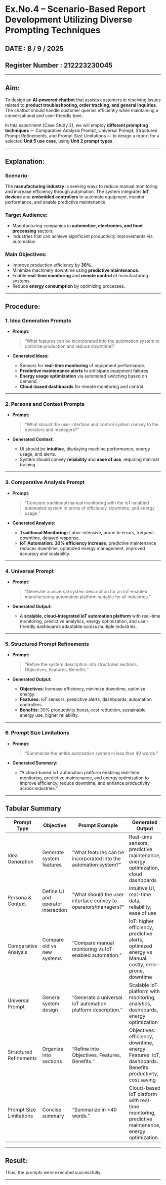 # Ex.No.4 – Scenario-Based Report Development Utilizing Diverse Prompting Techniques

## DATE : 8 / 9 / 2025
## Register Number : 212223230045
---

## Aim:

To design an **AI-powered chatbot** that assists customers in resolving issues related to **product troubleshooting, order tracking, and general inquiries**. The chatbot should handle customer queries efficiently while maintaining a conversational and user-friendly tone.

In this experiment (Case Study 2), we will employ **different prompting techniques** — Comparative Analysis Prompt, Universal Prompt, Structured Prompt Refinements, and Prompt Size Limitations — to design a report for a selected **Unit 5 use case**, using **Unit 2 prompt types**.

---

## Explanation:

### Scenario:

The **manufacturing industry** is seeking ways to reduce manual monitoring and increase efficiency through automation. The system integrates **IoT devices** and **embedded controllers** to automate equipment, monitor performance, and enable predictive maintenance.

### Target Audience:

* Manufacturing companies in **automotive, electronics, and food processing** sectors.
* Industries that can achieve significant productivity improvements via automation.

### Main Objectives:

* Improve production efficiency by **30%**.
* Minimize machinery downtime using **predictive maintenance**.
* Enable **real-time monitoring** and **remote control** of manufacturing systems.
* Reduce **energy consumption** by optimizing processes.

---

## Procedure:

### 1. Idea Generation Prompts

* **Prompt:**

  > “What features can be incorporated into the automation system to optimize production and reduce downtime?”

* **Generated Ideas:**

  * Sensors for **real-time monitoring** of equipment performance.
  * **Predictive maintenance alerts** to anticipate equipment failures.
  * **Energy usage optimization** via automated switching based on demand.
  * **Cloud-based dashboards** for remote monitoring and control.

---

### 2. Persona and Context Prompts

* **Prompt:**

  > “What should the user interface and control system convey to the operators and managers?”

* **Generated Context:**

  * UI should be **intuitive**, displaying machine performance, energy usage, and alerts.
  * System should convey **reliability** and **ease of use**, requiring minimal training.

---

### 3. Comparative Analysis Prompt

* **Prompt:**

  > “Compare traditional manual monitoring with the IoT-enabled automated system in terms of efficiency, downtime, and energy usage.”

* **Generated Analysis:**

  * **Traditional Monitoring:** Labor-intensive, prone to errors, frequent downtime, delayed response.
  * **IoT Automation:** **30% efficiency increase**, predictive maintenance reduces downtime, optimized energy management, improved accuracy and scalability.

---

### 4. Universal Prompt

* **Prompt:**

  > “Generate a universal system description for an IoT-enabled manufacturing automation platform suitable for all industries.”

* **Generated Output:**

  * A **scalable, cloud-integrated IoT automation platform** with real-time monitoring, predictive analytics, energy optimization, and user-friendly dashboards adaptable across multiple industries.

---

### 5. Structured Prompt Refinements

* **Prompt:**

  > “Refine the system description into structured sections: Objectives, Features, Benefits.”

* **Generated Output:**

  * **Objectives:** Increase efficiency, minimize downtime, optimize energy.
  * **Features:** IoT sensors, predictive alerts, dashboards, automation controllers.
  * **Benefits:** 30% productivity boost, cost reduction, sustainable energy use, higher reliability.

---

### 6. Prompt Size Limitations

* **Prompt:**

  > “Summarize the entire automation system in less than 40 words.”

* **Generated Summary:**

  * “A cloud-based IoT automation platform enabling real-time monitoring, predictive maintenance, and energy optimization to improve efficiency, reduce downtime, and enhance productivity across industries.”

---

## Tabular Summary

| **Prompt Type**         | **Objective**                      | **Prompt Example**                                              | **Generated Output**                                                                                     |
| ----------------------- | ---------------------------------- | --------------------------------------------------------------- | -------------------------------------------------------------------------------------------------------- |
| Idea Generation         | Generate system features           | “What features can be incorporated into the automation system?” | Real-time sensors, predictive maintenance, energy optimization, cloud dashboards                         |
| Persona & Context       | Define UI and operator interaction | “What should the user interface convey to operators/managers?”  | Intuitive UI, real-time data, reliability, ease of use                                                   |
| Comparative Analysis    | Compare old vs new systems         | “Compare manual monitoring vs IoT-enabled automation.”          | IoT: higher efficiency, predictive alerts, optimized energy vs Manual: costly, error-prone, downtime     |
| Universal Prompt        | General system design              | “Generate a universal IoT automation platform description.”     | Scalable IoT platform with monitoring, analytics, dashboards, energy optimization                        |
| Structured Refinements  | Organize into sections             | “Refine into Objectives, Features, Benefits.”                   | Objectives: efficiency, downtime, energy. Features: IoT, dashboards. Benefits: productivity, cost saving |
| Prompt Size Limitations | Concise summary                    | “Summarize in <40 words.”                                       | Cloud-based IoT platform with real-time monitoring, predictive maintenance, energy optimization.         |

---

## Result:

Thus, the prompts were executed successfully.

---

